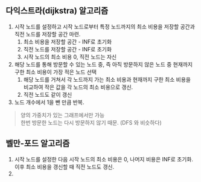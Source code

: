 ## 다익스트라(dijkstra) 알고리즘

1. 시작 노드를 설정하고 시작 노드로부터 특정 노드까지의 최소 비용을 저장할 공간과 직전 노드를 저장할 공간 마련. <br>
    1) 최소 비용을 저장할 공간 - INF로 초기화
    2) 직전 노드를 저장할 공간 - INF로 초기화
    3) 시작 노드의 최소 비용 0, 직전 노드는 자신
2. 해당 노드를 통해 방문할 수 있는 노드 중, 즉 아직 방문하지 않은 노드 중 현재까지 구한 최소 비용이 가장 적은 노드 선택<br>
    1) 해당 노드를 거쳐서 각 노드까지 가는 최소 비용과 현재까지 구한 최소 비용을 비교하여 작은 값을 각 노드의 최소 비용으로 갱신.
    2) 직전 노드도 같이 갱신
3. 노드 개수에서 1을 뺀 만큼 반복.

> 양의 가중치가 있는 그래프에서만 가능 <br>
한번 방문한 노드는 다시 방문하지 않기 때문. (DFS 와 비슷하다)

## 벨만-포드 알고리즘
1. 시작 노드를 설정한 다음 시작 노드의 최소 비용은 0, 나머지 비용은 INF로 초기화. 이후 최소 비용을 갱신할 때 직전 노드도 갱신.
2. 